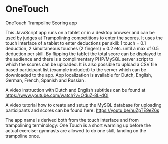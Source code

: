 # OneTouch
OneTouch Trampoline Scoring app

This JavaScript app runs on a tablet or in a desktop browser and can be used by judges at Trampolining competitions to enter the scores. It uses the touch interface of a tablet to enter deductions per skill: 1 touch = 0.1 deduction, 2 simultaneous touches (2 fingers) = 0.2 etc. until a max of 0.5 deduction per skill.
By flipping the tablet the total score can be displayed to the audience and there is a complimentary PHP/MySQL server script to which the scores can be uploaded. It is also possible to upload a CSV file based participant list (example included) to the server which can be downloaded to the app.
App localization is available for Dutch, English, German, French, Spanish and Russian.

A video instruction with Dutch and English subtitles can be found at https://www.youtube.com/watch?v=OduZ-8L-dOI

A video tutorial how to create and setup the MySQL database for uploading participants and scores can be found here: https://youtu.be/huZpTE9eZ6s

The app name is derived both from the touch interface and from trampolining terminology: One Touch is a short warming up before the actual exercise: gymnasts are allowed to do one skill, landing on the trampoline once.  
